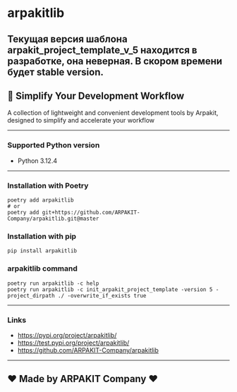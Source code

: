 # arpakitlib

## Текущая версия шаблона arpakit_project_template_v_5 находится в разработке, она неверная. В скором времени будет stable version.

## 🚀 Simplify Your Development Workflow

A collection of lightweight and convenient development tools by Arpakit, designed to simplify and accelerate your
workflow

---

### Supported Python version

- Python 3.12.4

---

### Installation with Poetry

```
poetry add arpakitlib
# or
poetry add git+https://github.com/ARPAKIT-Company/arpakitlib.git@master
```

### Installation with pip

```
pip install arpakitlib
```

### arpakitlib command

```
poetry run arpakitlib -c help
poetry run arpakitlib -c init_arpakit_project_template -version 5 -project_dirpath ./ -overwrite_if_exists true
```

---

### Links

- https://pypi.org/project/arpakitlib/
- https://test.pypi.org/project/arpakitlib/
- https://github.com/ARPAKIT-Company/arpakitlib

---

## ❤️ Made by ARPAKIT Company ❤️


